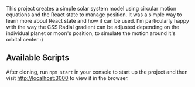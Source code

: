 This project creates a simple solar system model using circular motion equations and the React state to manage position. It was a simple way to learn more about React state and how it can be used. I'm particularly happy with the way the CSS Radial gradient can be adjusted depending on the individual planet or moon's position, to simulate the motion around it's orbital center :)

## Available Scripts

After cloning, run `npm start` in your console to start up the project and then visit [http://localhost:3000](http://localhost:3000) to view it in the browser.
